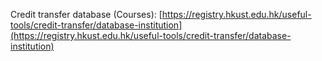 Credit transfer database (Courses): [https://registry.hkust.edu.hk/useful-tools/credit-transfer/database-institution](https://registry.hkust.edu.hk/useful-tools/credit-transfer/database-institution)
